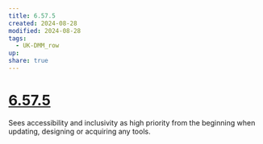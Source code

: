 ```yaml
---
title: 6.57.5
created: 2024-08-28
modified: 2024-08-28
tags:
  - UK-DMM_row
up: 
share: true
---
```

# [6.57.5](6.57.5.md)

Sees accessibility and inclusivity as high priority from the beginning when updating, designing or acquiring any tools.
